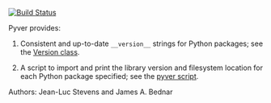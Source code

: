 [![Build Status](https://travis-ci.org/ioam/pyver.svg?branch=master)](https://travis-ci.org/ioam/pyver)

Pyver provides:

  1. Consistent and up-to-date `__version__` strings for Python
     packages; see the [Version
     class](https://github.com/ioam/pyver/blob/master/pyver/__init__.py).

  2. A script to import and print the library version and filesystem
     location for each Python package specified; see the [pyver
     script](https://github.com/ioam/pyver/blob/master/scripts/pyver).

Authors: Jean-Luc Stevens and James A. Bednar
